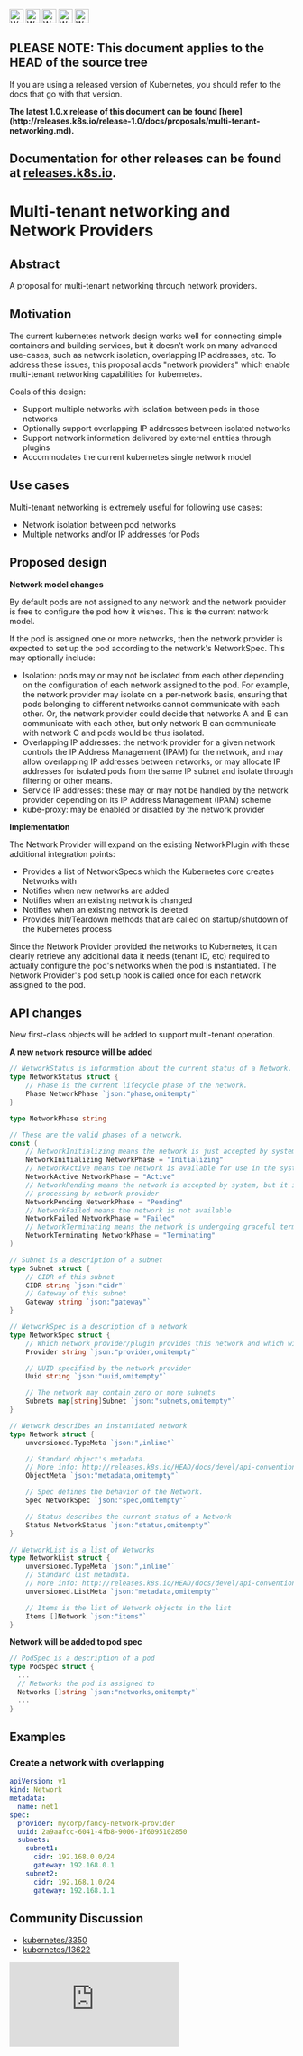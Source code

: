 <!-- BEGIN MUNGE: UNVERSIONED_WARNING -->

<!-- BEGIN STRIP_FOR_RELEASE -->

<img src="http://kubernetes.io/img/warning.png" alt="WARNING"
     width="25" height="25">
<img src="http://kubernetes.io/img/warning.png" alt="WARNING"
     width="25" height="25">
<img src="http://kubernetes.io/img/warning.png" alt="WARNING"
     width="25" height="25">
<img src="http://kubernetes.io/img/warning.png" alt="WARNING"
     width="25" height="25">
<img src="http://kubernetes.io/img/warning.png" alt="WARNING"
     width="25" height="25">

<h2>PLEASE NOTE: This document applies to the HEAD of the source tree</h2>

If you are using a released version of Kubernetes, you should
refer to the docs that go with that version.

<strong>
The latest 1.0.x release of this document can be found
[here](http://releases.k8s.io/release-1.0/docs/proposals/multi-tenant-networking.md).

Documentation for other releases can be found at
[releases.k8s.io](http://releases.k8s.io).
</strong>
--

<!-- END STRIP_FOR_RELEASE -->

<!-- END MUNGE: UNVERSIONED_WARNING -->

# Multi-tenant networking and Network Providers

## Abstract

A proposal for multi-tenant networking through network providers.

## Motivation

The current kubernetes network design works well for connecting simple containers and building services, but it doesn’t work on many advanced use-cases, such as network isolation, overlapping IP addresses, etc.  To address these issues, this proposal adds "network providers" which enable multi-tenant networking capabilities for kubernetes.

Goals of this design:

* Support multiple networks with isolation between pods in those networks
* Optionally support overlapping IP addresses between isolated networks
* Support network information delivered by external entities through plugins
* Accommodates the current kubernetes single network model

## Use cases

Multi-tenant networking is extremely useful for following use cases:

* Network isolation between pod networks
* Multiple networks and/or IP addresses for Pods

## Proposed design

**Network model changes**

By default pods are not assigned to any network and the network provider is free to configure the pod how it wishes.  This is the current network model.

If the pod is assigned one or more networks, then the network provider is expected to set up the pod according to the network's NetworkSpec.  This may optionally include:

* Isolation: pods may or may not be isolated from each other depending on the configuration of each network assigned to the pod.  For example, the network provider may isolate on a per-network basis, ensuring that pods belonging to different networks cannot communicate with each other.  Or, the network provider could decide that networks A and B can communicate with each other, but only network B can communicate with network C and pods would be thus isolated.
* Overlapping IP addresses: the network provider for a given network controls the IP Address Management (IPAM) for the network, and may allow overlapping IP addresses between networks, or may allocate IP addresses for isolated pods from the same IP subnet and isolate through filtering or other means.
* Service IP addresses: these may or may not be handled by the network provider depending on its IP Address Management (IPAM) scheme
* kube-proxy: may be enabled or disabled by the network provider

**Implementation**

The Network Provider will expand on the existing NetworkPlugin with these additional integration points:

* Provides a list of NetworkSpecs which the Kubernetes core creates Networks with
* Notifies when new networks are added
* Notifies when an existing network is changed
* Notifies when an existing network is deleted
* Provides Init/Teardown methods that are called on startup/shutdown of the Kubernetes process

Since the Network Provider provided the networks to Kubernetes, it can clearly retrieve any additional data it needs (tenant ID, etc) required to actually configure the pod's networks when the pod is instantiated.  The Network Provider's pod setup hook is called once for each network assigned to the pod.

## API changes

New first-class objects will be added to support multi-tenant operation.

**A new `network` resource will be added**

```go
// NetworkStatus is information about the current status of a Network.
type NetworkStatus struct {
    // Phase is the current lifecycle phase of the network.
    Phase NetworkPhase `json:"phase,omitempty"`
}

type NetworkPhase string

// These are the valid phases of a network.
const (
    // NetworkInitializing means the network is just accepted by system
    NetworkInitializing NetworkPhase = "Initializing"
    // NetworkActive means the network is available for use in the system
    NetworkActive NetworkPhase = "Active"
    // NetworkPending means the network is accepted by system, but it is still
    // processing by network provider
    NetworkPending NetworkPhase = "Pending"
    // NetworkFailed means the network is not available
    NetworkFailed NetworkPhase = "Failed"
    // NetworkTerminating means the network is undergoing graceful termination
    NetworkTerminating NetworkPhase = "Terminating"
)

// Subnet is a description of a subnet
type Subnet struct {
    // CIDR of this subnet
    CIDR string `json:"cidr"`
    // Gateway of this subnet
    Gateway string `json:"gateway"`
}

// NetworkSpec is a description of a network
type NetworkSpec struct {
    // Which network provider/plugin provides this network and which will handle pod setup
    Provider string `json:"provider,omitempty"`

    // UUID specified by the network provider
    Uuid string `json:"uuid,omitempty"`

    // The network may contain zero or more subnets
    Subnets map[string]Subnet `json:"subnets,omitempty"`
}

// Network describes an instantiated network
type Network struct {
    unversioned.TypeMeta `json:",inline"`

    // Standard object's metadata.
    // More info: http://releases.k8s.io/HEAD/docs/devel/api-conventions.md#metadata
    ObjectMeta `json:"metadata,omitempty"`

    // Spec defines the behavior of the Network.
    Spec NetworkSpec `json:"spec,omitempty"`

    // Status describes the current status of a Network
    Status NetworkStatus `json:"status,omitempty"`
}

// NetworkList is a list of Networks
type NetworkList struct {
    unversioned.TypeMeta `json:",inline"`
    // Standard list metadata.
    // More info: http://releases.k8s.io/HEAD/docs/devel/api-conventions.md#types-kinds
    unversioned.ListMeta `json:"metadata,omitempty"`

    // Items is the list of Network objects in the list
    Items []Network `json:"items"`
}
```

**Network will be added to pod spec**

```go
// PodSpec is a description of a pod
type PodSpec struct {
  ...
  // Networks the pod is assigned to
  Networks []string `json:"networks,omitempty"`
  ...
}
```

## Examples

### Create a network with overlapping 

```yaml
apiVersion: v1
kind: Network
metadata:
  name: net1
spec:
  provider: mycorp/fancy-network-provider
  uuid: 2a9aafcc-6041-4fb8-9006-1f6095102850
  subnets:
    subnet1:
      cidr: 192.168.0.0/24
      gateway: 192.168.0.1
    subnet2:
      cidr: 192.168.1.0/24
      gateway: 192.168.1.1
```

## Community Discussion

* [kubernetes/3350](https://github.com/kubernetes/kubernetes/issues/3350)
* [kubernetes/13622](https://github.com/kubernetes/kubernetes/pull/13622)



<!-- BEGIN MUNGE: GENERATED_ANALYTICS -->
[![Analytics](https://kubernetes-site.appspot.com/UA-36037335-10/GitHub/docs/proposals/multi-tenant-networking.md?pixel)]()
<!-- END MUNGE: GENERATED_ANALYTICS -->
